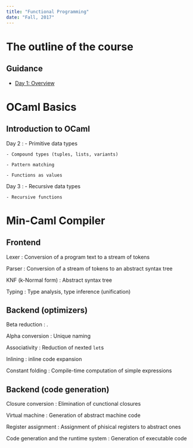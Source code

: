 ```yaml
---
title: "Functional Programming"
date: "Fall, 2017"
---
```


# The outline of the course

## Guidance

- [Day 1: Overview](../html/01-overview.html)

# OCaml Basics

## Introduction to OCaml

Day 2
:   - Primitive data types

    - Compound types (tuples, lists, variants)

    - Pattern matching

    - Functions as values

Day 3
:   - Recursive data types

    - Recursive functions

# Min-Caml Compiler

## Frontend

Lexer
: Conversion of a program text to a stream of tokens

Parser
: Conversion of a stream of tokens to an abstract syntax tree

KNF (k-Normal form)
: Abstract syntax tree

Typing
: Type analysis, type inference (unification)

## Backend (optimizers)

Beta reduction
: .

Alpha conversion
: Unique naming

Associativity
: Reduction of nexted `let`s

Inlining
: inline code expansion

Constant folding
: Compile-time computation of simple expressions

## Backend (code generation)

Closure conversion
: Elimination of cunctional closures

Virtual machine
: Generation of abstract machine code

Register assignment
: Assignment of phisical registers to abstract ones

Code generation and the runtime system
: Generation of executable code
